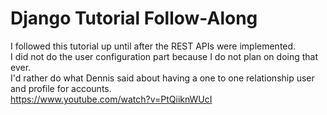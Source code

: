 # Django Tutorial Follow-Along
I followed this tutorial up until after the REST APIs were implemented.  
I did not do the user configuration part because I do not plan on doing that ever.  
I'd rather do what Dennis said about having a one to one relationship user and profile for accounts.  
https://www.youtube.com/watch?v=PtQiiknWUcI

